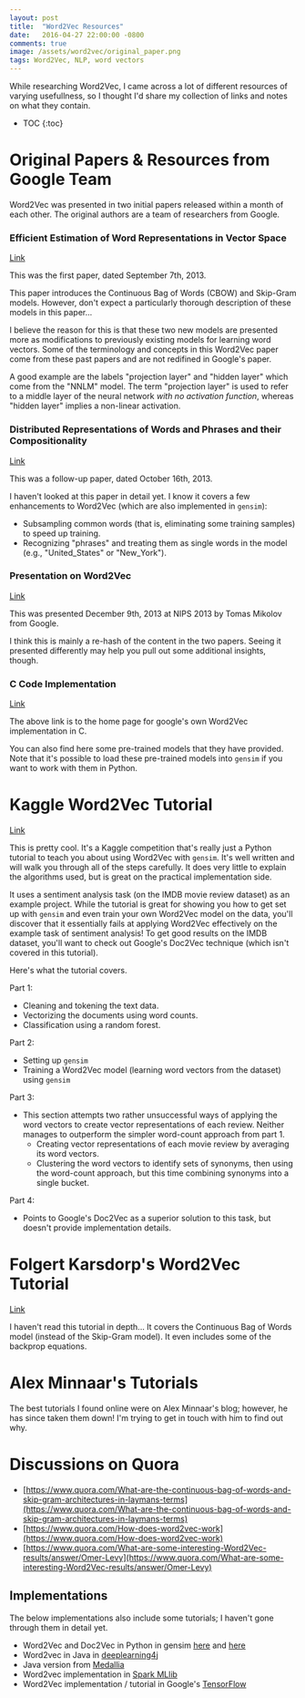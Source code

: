 ```yaml
---
layout: post
title:  "Word2Vec Resources"
date:   2016-04-27 22:00:00 -0800
comments: true
image: /assets/word2vec/original_paper.png
tags: Word2Vec, NLP, word vectors
---
```


While researching Word2Vec, I came across a lot of different resources of varying usefullness, so I thought I'd share my collection of links and notes on what they contain.

* TOC
{:toc}

Original Papers & Resources from Google Team
============================================

Word2Vec was presented in two initial papers released within a month of each other. The original authors are a team of researchers from Google.

### Efficient Estimation of Word Representations in Vector Space
[Link](http://arxiv.org/pdf/1301.3781.pdf)

This was the first paper, dated September 7th, 2013.

This paper introduces the Continuous Bag of Words (CBOW) and Skip-Gram models. However, don't expect a particularly thorough description of these models in this paper...

I believe the reason for this is that these two new models are presented more as modifications to previously existing models for learning word vectors. Some of the terminology and concepts in this Word2Vec paper come from these past papers and are not redifined in Google's paper.

A good example are the labels "projection layer" and "hidden layer" which come from the "NNLM" model. The term "projection layer" is used to refer to a middle layer of the neural network *with no activation function*, whereas "hidden layer" implies a non-linear activation. 

### Distributed Representations of Words and Phrases and their Compositionality
[Link](http://arxiv.org/pdf/1310.4546.pdf)

This was a follow-up paper, dated October 16th, 2013.

I haven't looked at this paper in detail yet. I know it covers a few enhancements to Word2Vec (which are also implemented in `gensim`):

* Subsampling common words (that is, eliminating some training samples) to speed up training.
* Recognizing "phrases" and treating them as single words in the model (e.g., "United_States" or "New_York").

###  Presentation on Word2Vec
[Link](https://docs.google.com/file/d/0B7XkCwpI5KDYRWRnd1RzWXQ2TWc/edit)

This was presented December 9th, 2013 at NIPS 2013 by Tomas Mikolov from Google.

I think this is mainly a re-hash of the content in the two papers. Seeing it presented differently may help you pull out some additional insights, though.

### C Code Implementation
[Link](https://code.google.com/archive/p/word2vec/)

The above link is to the home page for google's own Word2Vec implementation in C.

You can also find here some pre-trained models that they have provided. Note that it's possible to load these pre-trained models into `gensim` if you want to work with them in Python.

Kaggle Word2Vec Tutorial
========================
[Link](https://www.kaggle.com/c/word2vec-nlp-tutorial/)

This is pretty cool. It's a Kaggle competition that's really just a Python tutorial to teach you about using Word2Vec with `gensim`. It's well written and will walk you through all of the steps carefully. It does very little to explain the algorithms used, but is great on the practical implementation side.

It uses a sentiment analysis task (on the IMDB movie review dataset) as an example project. While the tutorial is great for showing you how to get set up with `gensim` and even train your own Word2Vec model on the data, you'll discover that it essentially fails at applying Word2Vec effectively on the example task of sentiment analysis! To get good results on the IMDB dataset, you'll want to check out Google's Doc2Vec technique (which isn't covered in this tutorial).  

Here's what the tutorial covers. 
 
Part 1:

* Cleaning and tokening the text data.
* Vectorizing the documents using word counts.
* Classification using a random forest.

Part 2:

* Setting up `gensim`
* Training a Word2Vec model (learning word vectors from the dataset) using `gensim`

Part 3:

* This section attempts two rather unsuccessful ways of applying the word vectors to create vector representations of each review. Neither manages to outperform the simpler word-count approach from part 1.
    * Creating vector representations of each movie review by averaging its word vectors.
    * Clustering the word vectors to identify sets of synonyms, then using the word-count approach, but this time combining synonyms into a single bucket. 

Part 4:

* Points to Google's Doc2Vec as a superior solution to this task, but doesn't provide implementation details.

Folgert Karsdorp's Word2Vec Tutorial 
====================================
[Link](http://www.folgertkarsdorp.nl/word2vec-an-introduction/)

I haven't read this tutorial in depth... It covers the Continuous Bag of Words model (instead of the Skip-Gram model). It even includes some of the backprop equations.

Alex Minnaar's Tutorials
========================
The best tutorials I found online were on Alex Minnaar's blog; however, he has since taken them down! I'm trying to get in touch with him to find out why.

Discussions on Quora
====================

* [https://www.quora.com/What-are-the-continuous-bag-of-words-and-skip-gram-architectures-in-laymans-terms](https://www.quora.com/What-are-the-continuous-bag-of-words-and-skip-gram-architectures-in-laymans-terms)
* [https://www.quora.com/How-does-word2vec-work](https://www.quora.com/How-does-word2vec-work)
* [https://www.quora.com/What-are-some-interesting-Word2Vec-results/answer/Omer-Levy](https://www.quora.com/What-are-some-interesting-Word2Vec-results/answer/Omer-Levy)

Implementations
---------------
The below implementations also include some tutorials; I haven't gone through them in detail yet.

* Word2Vec and Doc2Vec in Python in gensim [here](http://radimrehurek.com/2013/09/deep-learning-with-word2vec-and-gensim/) and [here](http://rare-technologies.com/word2vec-tutorial/)
* Word2vec in Java in [deeplearning4j](http://deeplearning4j.org/word2vec.html)
* Java version from [Medallia](https://github.com/medallia/Word2VecJava)
* Word2vec implementation in [Spark MLlib](https://spark.apache.org/docs/latest/mllib-feature-extraction.html#word2vec)
* Word2Vec implementation / tutorial in Google's [TensorFlow](https://www.tensorflow.org/versions/r0.8/tutorials/word2vec/index.html)
